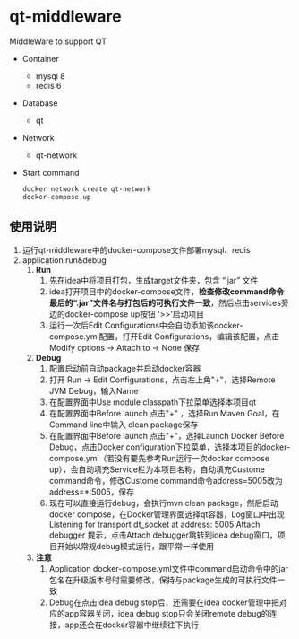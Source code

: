 # qt-middleware
MiddleWare to support QT

- Container

    - mysql 8
    - redis 6

- Database

    - qt

- Network

    - qt-network

- Start command

  ```shell
  docker network create qt-network
  docker-compose up
  ```

## 使用说明

1. 运行qt-middleware中的docker-compose文件部署mysql、redis
2. application run&debug
   1. **Run**
      1. 先在idea中将项目打包，生成target文件夹，包含 “.jar” 文件
      2. idea打开项目中的docker-compose文件，**检查修改command命令最后的“.jar”文件名与打包后的可执行文件一致**，然后点击services旁边的docker-compose up按钮 '>>'启动项目
      3. 运行一次后Edit Configurations中会自动添加该docker-compose.yml配置，打开Edit Configurations，编辑该配置，点击Modify options -> Attach to -> None 保存
   2. **Debug**
      1. 配置启动前自动package并启动docker容器
      2. 打开 Run -> Edit Configurations，点击左上角"+"，选择Remote JVM Debug，输入Name
      3. 在配置界面中Use module classpath下拉菜单选择本项目qt
      4. 在配置界面中Before launch 点击"+" ，选择Run Maven Goal，在Command line中输入 clean package保存
      5. 在配置界面中Before launch 点击"+"，选择Launch Docker Before Debug，点击Docker configuration下拉菜单，选择本项目的docker-compose.yml（若没有要先参考Run运行一次docker compose up），会自动填充Service栏为本项目名称，自动填充Custome command命令，修改Custome command命令address=5005改为address=*:5005，保存
      6. 现在可以直接运行debug，会执行mvn clean package，然后启动docker compose，在Docker管理界面选择qt容器，Log窗口中出现Listening for transport dt_socket at address: 5005 Attach debugger 提示，点击Attach debugger跳转到idea debug窗口，项目开始以常规debug模式运行，跟平常一样使用
   3. **注意**
      1. Application docker-compose.yml文件中command启动命令中的jar包名在升级版本号时需要修改，保持与package生成的可执行文件一致
      2. Debug在点击idea debug stop后，还需要在idea docker管理中把对应的app容器关闭，idea debug stop只会关闭remote debug的连接，app还会在docker容器中继续往下执行

